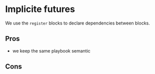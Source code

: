 # Implicite futures

We use the `register` blocks to declare dependencies between blocks.

## Pros

- we keep the same playbook semantic

## Cons

